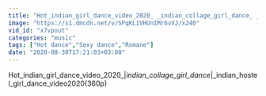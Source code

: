 ```yaml
---
title: "Hot_indian_girl_dance_video_2020_ _indian_collage_girl_dance_ _indian_hostel_girl_dance_video2020(360p)"
image: "https://s1.dmcdn.net/v/SPqKL1VHUnIMr6vVJ/x240"
vid_id: "x7vpout"
categories: "music"
tags: ["Hot dance","Sexy dance","Romane"]
date: "2020-08-30T17:21:03+03:00"
---
```

Hot_indian_girl_dance_video_2020_|_indian_collage_girl_dance_|_indian_hostel_girl_dance_video2020(360p)
